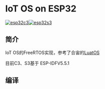 # IoT OS on ESP32

[![esp32c3](https://github.com/god-jason/iot-os-esp32/actions/workflows/commit-build-c3.yml/badge.svg?branch=master)](https://github.com/god-jason/iot-os-esp32/actions/workflows/commit-build-c3.yml)[![esp32s3](https://github.com/god-jason/iot-os-esp32/actions/workflows/commit-build-s3.yml/badge.svg?branch=master)](https://github.com/god-jason/iot-os-esp32/actions/workflows/commit-build-s3.yml)

## 简介

IoT OS的FreeRTOS实现，参考了合宙的[LuatOS](https://gitee.com/openLuat/LuatOS)

目前C3、S3基于 ESP-IDFV5.5.1

## 编译

